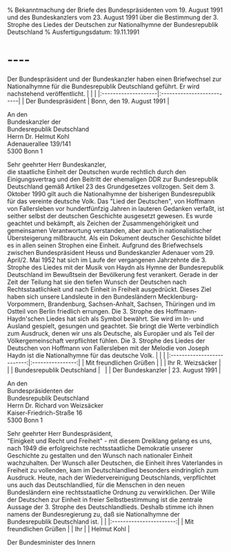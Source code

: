 % Bekanntmachung der Briefe des Bundespräsidenten vom 19. August 1991 und des Bundeskanzlers vom 23. August 1991 über die Bestimmung der 3. Strophe des Liedes der Deutschen zur Nationalhymne der Bundesrepublik Deutschland
% Ausfertigungsdatum: 19.11.1991
 
# ----

Der Bundespräsident und der Bundeskanzler haben einen Briefwechsel zur Nationalhymne für die Bundesrepublik Deutschland geführt. Er wird nachstehend veröffentlicht. 
|                     |                           |
|:--------------------|:--------------------------|
| Der Bundespräsident | Bonn, den 19. August 1991 |

  
  
An den  
Bundeskanzler der  
Bundesrepublik Deutschland  
Herrn Dr. Helmut Kohl  
Adenauerallee 139/141  
5300 Bonn 1  
  
Sehr geehrter Herr Bundeskanzler,  
die staatliche Einheit der Deutschen wurde rechtlich durch den Einigungsvertrag und den Beitritt der ehemaligen DDR zur Bundesrepublik Deutschland gemäß Artikel 23 des Grundgesetzes vollzogen. Seit dem 3. Oktober 1990 gilt auch die Nationalhymne der bisherigen Bundesrepublik für das vereinte deutsche Volk. Das "Lied der Deutschen", von Hoffmann von Fallersleben vor hundertfünfzig Jahren in lauteren Gedanken verfaßt, ist seither selbst der deutschen Geschichte ausgesetzt gewesen. Es wurde geachtet und bekämpft, als Zeichen der Zusammengehörigkeit und gemeinsamen Verantwortung verstanden, aber auch in nationalistischer Übersteigerung mißbraucht. Als ein Dokument deutscher Geschichte bildet es in allen seinen Strophen eine Einheit. Aufgrund des Briefwechsels zwischen Bundespräsident Heuss und Bundeskanzler Adenauer vom 29. April/2. Mai 1952 hat sich im Laufe der vergangenen Jahrzehnte die 3. Strophe des Liedes mit der Musik von Haydn als Hymne der Bundesrepublik Deutschland im Bewußtsein der Bevölkerung fest verankert. Gerade in der Zeit der Teilung hat sie den tiefen Wunsch der Deutschen nach Rechtsstaatlichkeit und nach Einheit in Freiheit ausgedrückt. Dieses Ziel haben sich unsere Landsleute in den Bundesländern Mecklenburg-Vorpommern, Brandenburg, Sachsen-Anhalt, Sachsen, Thüringen und im Ostteil von Berlin friedlich errungen. Die 3. Strophe des Hoffmann-Haydn'schen Liedes hat sich als Symbol bewährt. Sie wird im In- und Ausland gespielt, gesungen und geachtet. Sie bringt die Werte verbindlich zum Ausdruck, denen wir uns als Deutsche, als Europäer und als Teil der Völkergemeinschaft verpflichtet fühlen. Die 3. Strophe des Liedes der Deutschen von Hoffmann von Fallersleben mit der Melodie von Joseph Haydn ist die Nationalhymne für das deutsche Volk. 
|                            |                  |
|:--------------------------:|:----------------:|
|  Mit freundlichen Grüßen   |                  |
|     Ihr R. Weizsäcker      |                  |
| Bundesrepublik Deutschland |                  |
|     Der Bundeskanzler      | 23\. August 1991 |

  
An den  
Bundespräsidenten der  
Bundesrepublik Deutschland  
Herrn Dr. Richard von Weizsäcker  
Kaiser-Friedrich-Straße 16  
5300 Bonn 1  
  
Sehr geehrter Herr Bundespräsident,  
"Einigkeit und Recht und Freiheit" - mit diesem Dreiklang gelang es uns, nach 1949 die erfolgreichste rechtsstaatliche Demokratie unserer Geschichte zu gestalten und den Wunsch nach nationaler Einheit wachzuhalten. Der Wunsch aller Deutschen, die Einheit ihres Vaterlandes in Freiheit zu vollenden, kam im Deutschlandlied besonders eindringlich zum Ausdruck. Heute, nach der Wiedervereinigung Deutschlands, verpflichtet uns auch das Deutschlandlied, für die Menschen in den neuen Bundesländern eine rechtsstaatliche Ordnung zu verwirklichen. Der Wille der Deutschen zur Einheit in freier Selbstbestimmung ist die zentrale Aussage der 3. Strophe des Deutschlandlieds. Deshalb stimme ich ihnen namens der Bundesregierung zu, daß sie Nationalhymne der Bundesrepublik Deutschland ist. 
|                         |
|:-----------------------:|
| Mit freundlichen Grüßen |
|           Ihr           |
|       Helmut Kohl       |

  

Der Bundesminister des Innern
